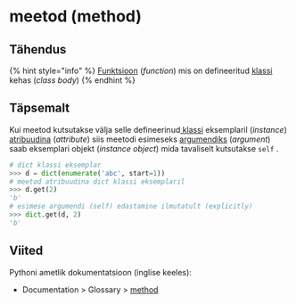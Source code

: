 # meetod \(method\)

## Tähendus

{% hint style="info" %}
[Funktsioon](funktsioon-function.md) \(_function_\) mis on defineeritud [klassi](klass-class.md) kehas \(_class body_\)
{% endhint %}

## Täpsemalt

Kui meetod kutsutakse välja selle defineerinud[ klassi](klass-class.md) eksemplaril \(_instance_\) [atribuudina](atribuut-attribute.md) \(_attribute_\) siis meetodi esimeseks [argumendiks](argument.md) \(_argument_\) saab eksemplari objekt \(_instance object_\) mida tavaliselt kutsutakse `self` .

```python
# dict klassi eksemplar
>>> d = dict(enumerate('abc', start=1))   
# meetod atribuudina dict klassi eksemplaril
>>> d.get(2)                              
'b'
# esimese argumendi (self) edastamine ilmutatult (explicitly)
>>> dict.get(d, 2)
'b'
```

## Viited

Pythoni ametlik dokumentatsioon \(inglise keeles\):

* Documentation &gt; Glossary &gt; [method](https://docs.python.org/3/glossary.html#term-method)

